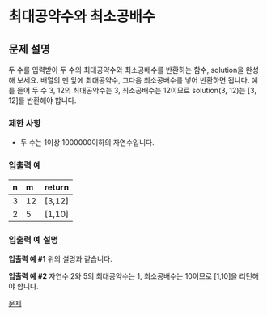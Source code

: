 # 최대공약수와 최소공배수

## 문제 설명

두 수를 입력받아 두 수의 최대공약수와 최소공배수를 반환하는 함수, solution을 완성해 보세요. 배열의 맨 앞에 최대공약수, 그다음 최소공배수를 넣어 반환하면 됩니다. 예를 들어 두 수 3, 12의 최대공약수는 3, 최소공배수는 12이므로 solution(3, 12)는 [3, 12]를 반환해야 합니다.

### 제한 사항

- 두 수는 1이상 1000000이하의 자연수입니다.

### 입출력 예

| n   | m   | return |
| :-- | :-- | :----- |
| 3   | 12  | [3,12] |
| 2   | 5   | [1,10] |

### 입출력 예 설명

**입출력 예 #1**
위의 설명과 같습니다.

**입출력 예 #2**
자연수 2와 5의 최대공약수는 1, 최소공배수는 10이므로 [1,10]을 리턴해야 합니다.

[문제](https://school.programmers.co.kr/learn/courses/30/lessons/12940)
